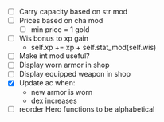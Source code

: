 * [ ] Carry capacity based on str mod
* [ ] Prices based on cha mod
    * [ ] min price = 1 gold
* [ ] Wis bonus to xp gain
    *  self.xp += xp + self.stat_mod(self.wis)
* [ ] Make int mod useful?
* [ ] Display worn armor in shop
* [ ] Display equipped weapon in shop
* [x] Update ac when:
    * new armor is worn
    * dex increases
* [ ] reorder Hero functions to be alphabetical
